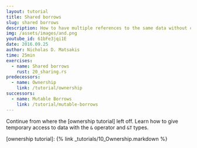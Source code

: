 ```yaml
---
layout: tutorial
title: Shared borrows
slug: shared borrows
description: How to have multiple references to the same data without copying
img: /assets/images/and.png
youtube_id: 61bFe3jqi1E
date: 2016.09.25
author: Nicholas D. Matsakis
time: 25min
exercises:
  - name: Shared borrows
    rust: 20_sharing.rs
predecessors:
  - name: Ownership
    link: /tutorial/ownership
successors:
  - name: Mutable Borrows
    link: /tutorial/mutable-borrows
---
```


Continue from where the [ownership tutorial] left off. Learn how to
give temporary access to data with the `&` operator and `&T` types.

[ownership tutorial]: {% link _tutorials/10_Ownership.markdown %}
